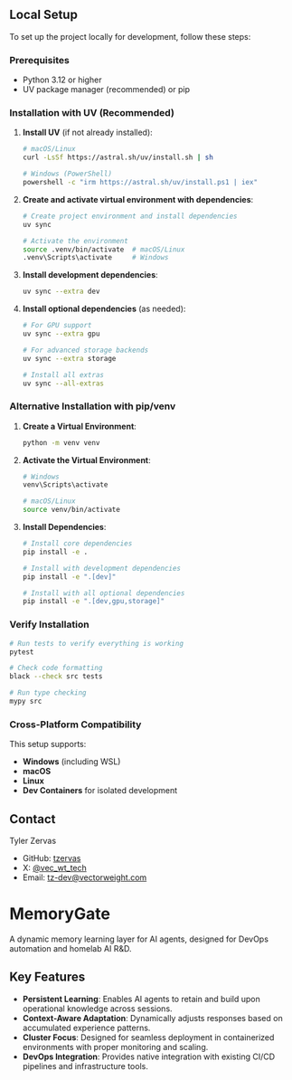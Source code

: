 ## Local Setup

To set up the project locally for development, follow these steps:

### Prerequisites
- Python 3.12 or higher
- UV package manager (recommended) or pip

### Installation with UV (Recommended)

1. **Install UV** (if not already installed):
   ```bash
   # macOS/Linux
   curl -LsSf https://astral.sh/uv/install.sh | sh
   
   # Windows (PowerShell)
   powershell -c "irm https://astral.sh/uv/install.ps1 | iex"
   ```

2. **Create and activate virtual environment with dependencies**:
   ```bash
   # Create project environment and install dependencies
   uv sync
   
   # Activate the environment
   source .venv/bin/activate  # macOS/Linux
   .venv\Scripts\activate     # Windows
   ```

3. **Install development dependencies**:
   ```bash
   uv sync --extra dev
   ```

4. **Install optional dependencies** (as needed):
   ```bash
   # For GPU support
   uv sync --extra gpu
   
   # For advanced storage backends
   uv sync --extra storage
   
   # Install all extras
   uv sync --all-extras
   ```

### Alternative Installation with pip/venv

1. **Create a Virtual Environment**:
   ```bash
   python -m venv venv
   ```

2. **Activate the Virtual Environment**:
   ```bash
   # Windows
   venv\Scripts\activate
   
   # macOS/Linux
   source venv/bin/activate
   ```

3. **Install Dependencies**:
   ```bash
   # Install core dependencies
   pip install -e .
   
   # Install with development dependencies
   pip install -e ".[dev]"
   
   # Install with all optional dependencies
   pip install -e ".[dev,gpu,storage]"
   ```

### Verify Installation

```bash
# Run tests to verify everything is working
pytest

# Check code formatting
black --check src tests

# Run type checking
mypy src
```

### Cross-Platform Compatibility

This setup supports:
- **Windows** (including WSL)
- **macOS** 
- **Linux**
- **Dev Containers** for isolated development

## Contact

Tyler Zervas
- GitHub: [tzervas](https://github.com/tzervas)
- X: [@vec_wt_tech](https://twitter.com/vec_wt_tech)
- Email: [tz-dev@vectorweight.com](mailto:tz-dev@vectorweight.com)

# MemoryGate

A dynamic memory learning layer for AI agents, designed for DevOps automation and homelab AI R&D.

## Key Features

- **Persistent Learning**: Enables AI agents to retain and build upon operational knowledge across sessions.
- **Context-Aware Adaptation**: Dynamically adjusts responses based on accumulated experience patterns.
- **Cluster Focus**: Designed for seamless deployment in containerized environments with proper monitoring and scaling.
- **DevOps Integration**: Provides native integration with existing CI/CD pipelines and infrastructure tools.
